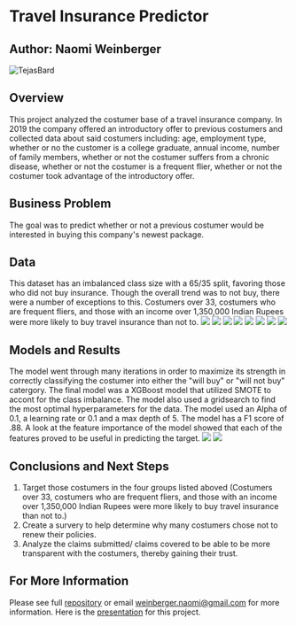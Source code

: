 # Travel Insurance Predictor 
## Author: Naomi Weinberger 
![TejasBard](https://storage.googleapis.com/kaggle-avatars/images/5472192-kg.jpg)
## Overview
This project analyzed the  costumer base of a travel insurance company. In 2019 the company offered an introductory offer to previous costumers and collected data about said costumers including: age, employment type, whether or no the customer is a college graduate, annual income, number of family members, whether or not the costumer suffers from a chronic disease, whether or not the costumer is a frequent flier, whether or not the costumer took advantage of the introductory offer.

## Business Problem 
The goal was to predict whether or not a previous costumer would be interested in buying this company's newest package.

## Data
This dataset has an imbalanced class size with a 65/35 split, favoring those who did not buy insurance. Though the overall trend was to not buy, there were a number of exceptions to this. Costumers over 33, costumers who are frequent fliers, and those with an income over 1,350,000 Indian Rupees were more likely to buy travel insurance than not to. 
![](images/age.png)
![](images/annual_income.png)
![](images/chronic.PNG)
![](images/employment_type.png)
![](images/frequent_flyer.png)
![](images/graduate_or_not.png)
![](images/traveled_abroad.png)
![](images/family_members.png)
## Models and Results 
The model went through many iterations in order to maximize its strength in correctly classifying the costumer into either the  "will buy" or "will not buy" catergory. The final model was a XGBoost model that utilized SMOTE to accont for the class imbalance. The model also used a gridsearch to find the most optimal hyperparameters for the data. The model used an Alpha of 0.1, a learning rate or 0.1 and a max depth of 5. The model has a F1 score of .88. A look at the feature importance of the model showed that each of the features proved to be useful in predicting the target. 
![](images/classification_report_for_final_test.PNG)
![](images/confusion_matrix_for_final_test.png)

## Conclusions and Next Steps 
 1. Target those costumers in the four groups listed aboved (Costumers over 33, costumers who are frequent fliers, and those with an income over 1,350,000 Indian Rupees were more likely to buy travel insurance than not to.)
2. Create a survery to help determine why many costumers chose not to renew their policies.
3. Analyze the claims submitted/ claims covered to be able to be more transparent with the costumers, thereby gaining their trust. 

## For More Information
Please see full [repository](https://github.com/Naomiweinberger?tab=repositories) or email weinberger.naomi@gmail.com for more information.
Here is the [presentation](https://docs.google.com/presentation/d/1yRMsyjeEJwbr7DuavZnvbP1pw-BKqvEfpvpIKr17HVw/edit#slide=id.geae368313a_0_70) for this project. 




